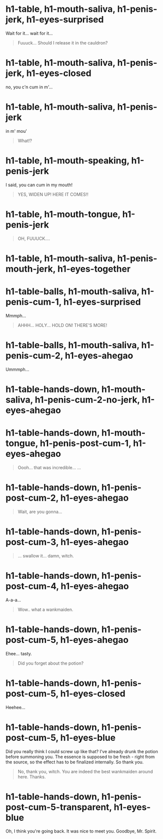 # h1-table, h1-mouth-saliva, h1-penis-jerk, h1-eyes-surprised

Wait for it... wait for it...
> Fuuuck... Should I release it in the cauldron?
# h1-table, h1-mouth-saliva, h1-penis-jerk, h1-eyes-closed
no, you c'n cum in m'...
# h1-table, h1-mouth-saliva, h1-penis-jerk
in m' mou'
> What!?
# h1-table, h1-mouth-speaking, h1-penis-jerk
I said, you can cum in my mouth!
> YES, WIDEN UP! HERE IT COMES!!
# h1-table, h1-mouth-tongue, h1-penis-jerk

> OH, FUUUCK....
# h1-table, h1-mouth-saliva, h1-penis-mouth-jerk, h1-eyes-together

# h1-table-balls, h1-mouth-saliva, h1-penis-cum-1, h1-eyes-surprised

Mmmph...
> AHHH... HOLY... HOLD ON! THERE'S MORE!

# h1-table-balls, h1-mouth-saliva, h1-penis-cum-2, h1-eyes-ahegao

Ummmph...
# h1-table-hands-down, h1-mouth-saliva, h1-penis-cum-2-no-jerk, h1-eyes-ahegao

# h1-table-hands-down, h1-mouth-tongue, h1-penis-post-cum-1, h1-eyes-ahegao

> Oooh... that was incredible...
...
# h1-table-hands-down, h1-penis-post-cum-2, h1-eyes-ahegao
> Wait, are you gonna...

# h1-table-hands-down, h1-penis-post-cum-3, h1-eyes-ahegao

> ... swallow it... damn, witch.

# h1-table-hands-down, h1-penis-post-cum-4, h1-eyes-ahegao
A-a-a...
> Wow.. what a wankmaiden.
# h1-table-hands-down, h1-penis-post-cum-5, h1-eyes-ahegao
Ehee... tasty.
> Did you forget about the potion?
# h1-table-hands-down, h1-penis-post-cum-5, h1-eyes-closed
Heehee...
# h1-table-hands-down, h1-penis-post-cum-5, h1-eyes-blue

Did you really think I could screw up like that?
I've already drunk the potion before summoning you.
The essence is supposed to be fresh - right from the source, so the effect has to be finalized internally.
So thank you.
> No, thank you, witch. You are indeed the best wankmaiden around here.
Thanks.
# h1-table-hands-down, h1-penis-post-cum-5-transparent, h1-eyes-blue
Oh, I think you're going back. It was nice to meet you.
Goodbye, Mr. Spirit.
